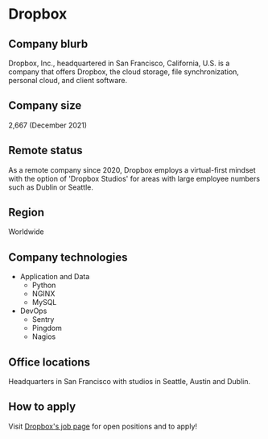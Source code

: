 # Dropbox

## Company blurb

Dropbox, Inc., headquartered in San Francisco, California, U.S. is a company that offers Dropbox, the cloud storage, file synchronization, personal cloud, and client software.

## Company size

2,667 (December 2021)

## Remote status

As a remote company since 2020, Dropbox employs a virtual-first mindset with the option of 'Dropbox Studios' for areas with large employee numbers such as Dublin or Seattle.

## Region

Worldwide

## Company technologies

- Application and Data
    - Python
    - NGINX
    - MySQL
- DevOps
    - Sentry
    - Pingdom
    - Nagios

## Office locations

Headquarters in San Francisco with studios in Seattle, Austin and Dublin.

## How to apply

Visit [Dropbox's job page](https://www.dropbox.com/jobs) for open positions and to apply!
